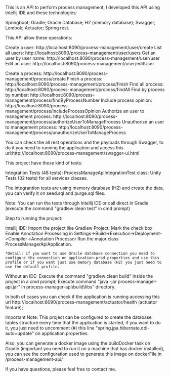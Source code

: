 This is an API to perform process management, I developed this API using Intellij IDE and these technologies:

Springboot;
Gradle;
Oracle Database;
H2 (memory database);
Swagger;
Lombok;
Actuator;
Spring rest.

This API allow these operations:


Create a user: http://localhost:8090/process-management/user/create
List all users: http://localhost:8090/process-management/user/users
Get an user by user name: http://localhost:8090/process-management/user/user
Edit an user: http://localhost:8090/process-management/user/editUser

Create a process: http://localhost:8090/process-management/process/create
Finish a process: http://localhost:8090/process-management/process/finish
Find all process: http://localhost:8090/process-management/process/findAll
Find by process by number: http://localhost:8090/process-management/process/findByProcessNumber
Include process opinion: http://localhost:8090/process-management/process/includeProcessOpinion
Authorize an user to management process: http://localhost:8090/process-management/process/authorizeUserToManageProcess
Unauthorize an user to management process: http://localhost:8090/process-management/process/unauthorizeUserToManageProcess


You can check the all rest operations and the payloads through Swagger, to do it you need to running the application and access this url:http://localhost:8090/process-management/swagger-ui.html

This project have these kind of tests:

Integration Tests (48 tests): ProcessManageApiIntegrationTest class;
Unity Tests (32 tests) for all services classes.

The integrantion tests are using memory database (H2) and create the data, you can verify it on seed.sql and purge.sql files.

Note: You can run the tests through Intellij IDE or call direct in Gradle (execute the command "gradlew clean test" in cmd prompt)

Step to running the project:

Intellij IDE:
    Import the project like Gradlew Project;
    Mark the check box Enable Annotation Processing in Settings->Build->Execution->Deployment->Compiler->Annotation Processor
    Run the major class ProcessManagerApiApplication.
	
	*Detail: if you want to use Oracle database connection you need to configure the connection on application-prod.properties and use this profile or if you want just use memory database (H2) you just need to use the default profile.

Without an IDE:
    Execute the command "gradlew clean build" inside the project in a cmd prompt;
    Execute command "java -jar process-manager-api.jar" in process-manager-api\build\libs" directory.

In both of cases you can check if the application is running accessing this url http://localhost:8090/process-management/actuator/health (actuator feature);

Important Note: This project can be configured to create the database tables structure every time that the application is started, if you want to do it, you just need to uncomment (#) this line "spring.jpa.hibernate.ddl-auto=update" on application.properties.

Also, you can generate a docker image using the buildDocker task on Gradle (important you need to run it on a machine that has docker installed), you can see the configuration used to generate this image on dockerFile in /process-management-api/

If you have questions, please feel free to contact me.
